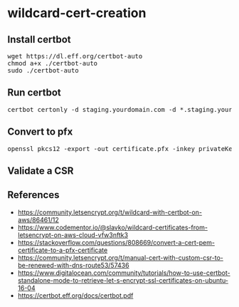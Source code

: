 # wildcard-cert-creation

## Install certbot
<pre>
wget https://dl.eff.org/certbot-auto
chmod a+x ./certbot-auto
sudo ./certbot-auto
</pre>

## Run certbot
<pre>
certbot certonly -d staging.yourdomain.com -d *.staging.yourdomain.com --dns-route53 --logs-dir ~/letsencrypt/log/ --config-dir ~/letsencrypt/config/ --work-dir /home/username/letsencrypt/work/ -m git@voronenko.info --agree-tos --non-interactive --server https://acme-v02.api.letsencrypt.org/directory
</pre>

## Convert to pfx
<pre>
openssl pkcs12 -export -out certificate.pfx -inkey privateKey.key -in certificate.crt -certfile more.crt
</pre>

## Validate a CSR

## References

* https://community.letsencrypt.org/t/wildcard-with-certbot-on-aws/86461/12
* https://www.codementor.io/@slavko/wildcard-certificates-from-letsencrypt-on-aws-cloud-vfw3nftk3
* https://stackoverflow.com/questions/808669/convert-a-cert-pem-certificate-to-a-pfx-certificate
* https://community.letsencrypt.org/t/manual-cert-with-custom-csr-to-be-renewed-with-dns-route53/57436
* https://www.digitalocean.com/community/tutorials/how-to-use-certbot-standalone-mode-to-retrieve-let-s-encrypt-ssl-certificates-on-ubuntu-16-04
* https://certbot.eff.org/docs/certbot.pdf
